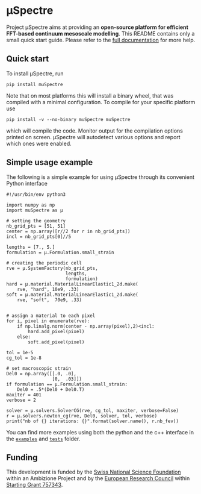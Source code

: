 # µSpectre

Project µSpectre aims at providing an **open-source platform for efficient
FFT-based continuum mesoscale modelling**. This README contains only a small
quick start guide. Please refer to the
[full documentation](https://muspectre.gitlab.io/muspectre) for more help.

## Quick start

To install µSpectre, run

    pip install muSpectre

Note that on most platforms this will install a binary wheel, that was
compiled with a minimal configuration. To compile for your specific platform
use

    pip install -v --no-binary muSpectre muSpectre

which will compile the code. Monitor output for the compilation options
printed on screen. µSpectre will autodetect various options and report
which ones were enabled.

## Simple usage example

The following is a simple example for using µSpectre through its convenient
Python interface

    #!/usr/bin/env python3

    import numpy as np
    import muSpectre as µ

    # setting the geometry
    nb_grid_pts = [51, 51]
    center = np.array([r//2 for r in nb_grid_pts])
    incl = nb_grid_pts[0]//5

    lengths = [7., 5.]
    formulation = µ.Formulation.small_strain

    # creating the periodic cell
    rve = µ.SystemFactory(nb_grid_pts,
                          lengths,
                          formulation)
    hard = µ.material.MaterialLinearElastic1_2d.make(
        rve, "hard", 10e9, .33)
    soft = µ.material.MaterialLinearElastic1_2d.make(
        rve, "soft",  70e9, .33)


    # assign a material to each pixel
    for i, pixel in enumerate(rve):
        if np.linalg.norm(center - np.array(pixel),2)<incl:
            hard.add_pixel(pixel)
        else:
            soft.add_pixel(pixel)

    tol = 1e-5
    cg_tol = 1e-8

    # set macroscopic strain
    Del0 = np.array([[.0, .0],
                     [0,  .03]])
    if formulation == µ.Formulation.small_strain:
        Del0 = .5*(Del0 + Del0.T)
    maxiter = 401
    verbose = 2

    solver = µ.solvers.SolverCG(rve, cg_tol, maxiter, verbose=False)
    r = µ.solvers.newton_cg(rve, Del0, solver, tol, verbose)
    print("nb of {} iterations: {}".format(solver.name(), r.nb_fev))

You can find more examples using both the python and the c++ interface in the
[`examples`](./examples) and [`tests`](./tests) folder.

## Funding

This development is funded by the
[Swiss National Science Foundation](https://www.snf.ch/en)
within an Ambizione Project and by the
[European Research Council](https://erc.europa.eu) within
[Starting Grant 757343](https://cordis.europa.eu/project/id/757343).
